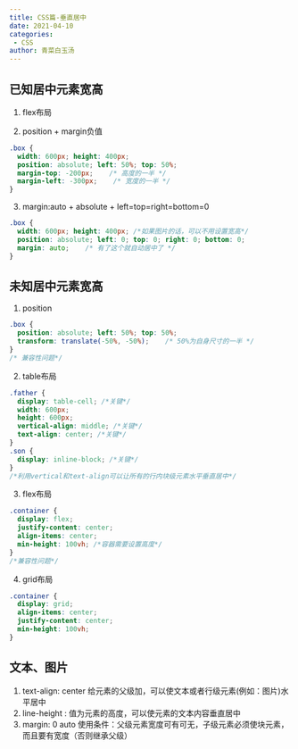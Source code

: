 ```yaml
---
title: CSS篇-垂直居中
date: 2021-04-10
categories:
 - CSS
author: 青菜白玉汤
---
```



## 已知居中元素宽高

1. flex布局

2. position + margin负值

```css
.box {
  width: 600px; height: 400px;
  position: absolute; left: 50%; top: 50%;
  margin-top: -200px;    /* 高度的一半 */
  margin-left: -300px;    /* 宽度的一半 */
}
```

3. margin:auto + absolute + left=top=right=bottom=0
```css
.box {
  width: 600px; height: 400px; /*如果图片的话，可以不用设置宽高*/
  position: absolute; left: 0; top: 0; right: 0; bottom: 0;
  margin: auto;    /* 有了这个就自动居中了 */
}
```

## 未知居中元素宽高

1. position
```css
.box {
  position: absolute; left: 50%; top: 50%;
  transform: translate(-50%, -50%);    /* 50%为自身尺寸的一半 */
}
/* 兼容性问题*/
```

2. table布局
```css
.father {
  display: table-cell; /*关键*/
  width: 600px;
  height: 600px;
  vertical-align: middle; /*关键*/
  text-align: center; /*关键*/
}
.son {
  display: inline-block; /*关键*/
}
/*利用vertical和text-align可以让所有的行内块级元素水平垂直居中*/
```

3. flex布局
```css
.container {
  display: flex;
  justify-content: center;
  align-items: center;
  min-height: 100vh; /*容器需要设置高度*/
}
/*兼容性问题*/
```

4. grid布局
```css
.container {
  display: grid;
  align-items: center;
  justify-content: center;
  min-height: 100vh;
}
```

## 文本、图片
1. text-align: center  给元素的父级加，可以使文本或者行级元素(例如：图片)水平居中
2. line-height : 值为元素的高度，可以使元素的文本内容垂直居中
3. margin: 0 auto 使用条件：父级元素宽度可有可无，子级元素必须使块元素，而且要有宽度（否则继承父级）

   